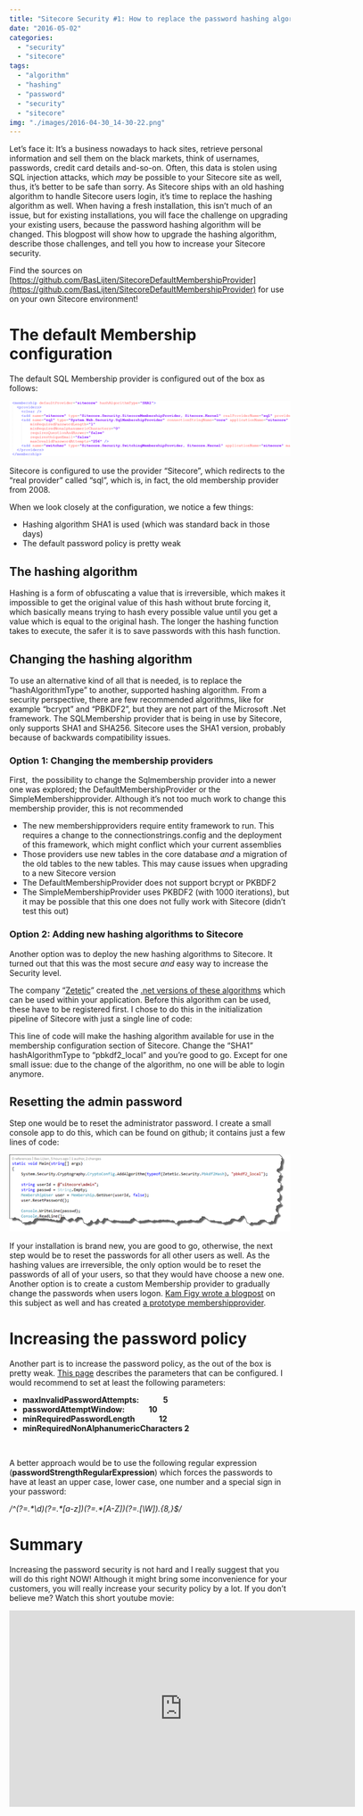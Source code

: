 ```yaml
---
title: "Sitecore Security #1: How to replace the password hashing algorithm"
date: "2016-05-02"
categories: 
  - "security"
  - "sitecore"
tags: 
  - "algorithm"
  - "hashing"
  - "password"
  - "security"
  - "sitecore"
img: "./images/2016-04-30_14-30-22.png"
---
```


Let’s face it: It’s a business nowadays to hack sites, retrieve personal information and sell them on the black markets, think of usernames, passwords, credit card details and-so-on. Often, this data is stolen using SQL injection attacks, which _may_ be possible to your Sitecore site as well, thus, it’s better to be safe than sorry. As Sitecore ships with an old hashing algorithm to handle Sitecore users login, it’s time to replace the hashing algorithm as well. When having a fresh installation, this isn’t much of an issue, but for existing installations, you will face the challenge on upgrading your existing users, because the password hashing algorithm will be changed. This blogpost will show how to upgrade the hashing algorithm, describe those challenges, and tell you how to increase your Sitecore security.

Find the sources on [https://github.com/BasLijten/SitecoreDefaultMembershipProvider](https://github.com/BasLijten/SitecoreDefaultMembershipProvider) for use on your own Sitecore environment!

# The default Membership configuration

The default SQL Membership provider is configured out of the box as follows:

![](images/img_5724a3ace7d8e.png)

Sitecore is configured to use the provider “Sitecore”, which redirects to the “real provider” called “sql”, which is, in fact, the old membership provider from 2008.

When we look closely at the configuration, we notice a few things:

- Hashing algorithm SHA1 is used (which was standard back in those days)
- The default password policy is pretty weak

## The hashing algorithm

Hashing is a form of obfuscating a value that is irreversible, which makes it impossible to get the original value of this hash without brute forcing it, which basically means trying to hash every possible value until you get a value which is equal to the original hash. The longer the hashing function takes to execute, the safer it is to save passwords with this hash function.

## Changing the hashing algorithm

To use an alternative kind of all that is needed, is to replace the “hashAlgorithmType” to another, supported hashing algorithm. From a security perspective, there are few recommended algorithms, like for example “bcrypt” and “PBKDF2”, but they are not part of the Microsoft .Net framework. The SQLMembership provider that is being in use by Sitecore, only supports SHA1 and SHA256. Sitecore uses the SHA1 version, probably because of backwards compatibility issues.

### Option 1: Changing the membership providers

First,  the possibility to change the Sqlmembership provider into a newer one was explored; the DefaultMembershipProvider or the SimpleMembershipprovider. Although it’s not too much work to change this membership provider, this is not recommended

- The new membershipproviders require entity framework to run. This requires a change to the connectionstrings.config and the deployment of this framework, which might conflict which your current assemblies
- Those providers use new tables in the core database _and_ a migration of the old tables to the new tables. This may cause issues when upgrading to a new Sitecore version
- The DefaultMembershipProvider does not support bcrypt or PKBDF2
- The SimpleMembershipProvider uses PKBDF2 (with 1000 iterations), but it may be possible that this one does not fully work with Sitecore (didn’t test this out)

### Option 2: Adding new hashing algorithms to Sitecore

Another option was to deploy the new hashing algorithms to Sitecore. It turned out that this was the most secure _and_ easy way to increase the Security level.

The company “[Zetetic](https://www.zetetic.net/)” created the [.net versions of these algorithms](https://www.nuget.org/packages/Zetetic.Security) which can be used within your application. Before this algorithm can be used, these have to be registered first. I chose to do this in the initialization pipeline of Sitecore with just a single line of code:

This line of code will make the hashing algorithm available for use in the membership configuration section of Sitecore. Change the “SHA1” hashAlgorithmType to “pbkdf2\_local” and you’re good to go. Except for one small issue: due to the change of the algorithm, no one will be able to login anymore.

## Resetting the admin password

Step one would be to reset the administrator password. I create a small console app to do this, which can be found on github; it contains just a few lines of code:

![](images/img_5724a4050551f.png)

If your installation is brand new, you are good to go, otherwise, the next step would be to reset the passwords for all other users as well. As the hashing values are irreversible, the only option would be to reset the passwords of all of your users, so that they would have choose a new one. Another option is to create a custom Membership provider to gradually change the passwords when users logon. [Kam Figy wrote a blogpost](http://kamsar.net/index.php/2013/09/upgrading-sitecores-password-security/) on this subject as well and has created [a prototype membershipprovider](https://gist.github.com/kamsar/6407742).

# Increasing the password policy

Another part is to increase the password policy, as the out of the box is pretty weak. [This page](https://msdn.microsoft.com/en-us/library/ms998347.aspx#paght000022%5Fsqlmembershipproviderconfig) describes the parameters that can be configured. I would recommend to set at least the following parameters:

- **maxInvalidPasswordAttempts:             5**
- **passwordAttemptWindow:             10**
- **minRequiredPasswordLength             12**
- **minRequiredNonAlphanumericCharacters 2**

 

A better approach would be to use the following regular expression (**passwordStrengthRegularExpression**) which forces the passwords to have at least an upper case, lower case, one number and a special sign in your password:

_/^(?=.\*\\d)(?=.\*\[a-z\])(?=.\*\[A-Z\])(?=.\[\\W\]).{8,}$/_

# Summary

Increasing the password security is not hard and I really suggest that you will do this right NOW! Although it might bring some inconvenience for your customers, you will really increase your security policy by a lot. If you don’t believe me? Watch this short youtube movie:

<iframe src="https://www.youtube.com/embed/lrGMxH8WNZ8" width="620" height="352" frameborder="0" allowfullscreen="allowfullscreen"></iframe>
